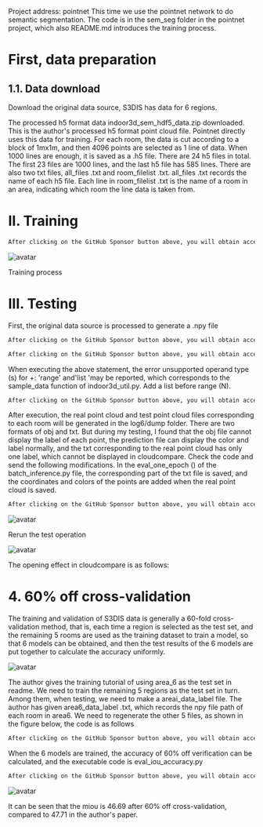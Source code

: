  Project address: pointnet This time we use the pointnet network to do semantic segmentation. The code is in the sem_seg folder in the pointnet project, which also README.md introduces the training process. 

#  First, data preparation 

##  1.1. Data download 

 Download the original data source, S3DIS has data for 6 regions. 

 The processed h5 format data indoor3d_sem_hdf5_data.zip downloaded. This is the author's processed h5 format point cloud file. Pointnet directly uses this data for training. For each room, the data is cut according to a block of 1mx1m, and then 4096 points are selected as 1 line of data. When 1000 lines are enough, it is saved as a .h5 file. There are 24 h5 files in total. The first 23 files are 1000 lines, and the last h5 file has 585 lines. There are also two txt files, all_files .txt and room_filelist .txt. all_files .txt records the name of each h5 file. Each line in room_filelist .txt is the name of a room in an area, indicating which room the line data is taken from. 

#  II. Training 

  ```python  
After clicking on the GitHub Sponsor button above, you will obtain access permissions to my private code repository ( https://github.com/slowlon/my_code_bar ) to view this blog code. By searching the code number of this blog, you can find the code you need, code number is: 2024020309573759548
  ```  
 ![avatar]( a0bbc0f8ef5a440aa4efa986a025feb0.png) 

 Training process  

#  III. Testing 

 First, the original data source is processed to generate a .npy file 

  ```python  
After clicking on the GitHub Sponsor button above, you will obtain access permissions to my private code repository ( https://github.com/slowlon/my_code_bar ) to view this blog code. By searching the code number of this blog, you can find the code you need, code number is: 2024020309573759548
  ```  
  ```python  
After clicking on the GitHub Sponsor button above, you will obtain access permissions to my private code repository ( https://github.com/slowlon/my_code_bar ) to view this blog code. By searching the code number of this blog, you can find the code you need, code number is: 2024020309573759548
  ```  
 When executing the above statement, the error unsupported operand type (s) for +: 'range' and'list 'may be reported, which corresponds to the sample_data function of indoor3d_util.py. Add a list before range (N). 

  ```python  
After clicking on the GitHub Sponsor button above, you will obtain access permissions to my private code repository ( https://github.com/slowlon/my_code_bar ) to view this blog code. By searching the code number of this blog, you can find the code you need, code number is: 2024020309573759548
  ```  
 After execution, the real point cloud and test point cloud files corresponding to each room will be generated in the log6/dump folder. There are two formats of obj and txt. But during my testing, I found that the obj file cannot display the label of each point, the prediction file can display the color and label normally, and the txt corresponding to the real point cloud has only one label, which cannot be displayed in cloudcompare. Check the code and send the following modifications. In the eval_one_epoch () of the batch_inference.py file, the corresponding part of the txt file is saved, and the coordinates and colors of the points are added when the real point cloud is saved. 

  ```python  
After clicking on the GitHub Sponsor button above, you will obtain access permissions to my private code repository ( https://github.com/slowlon/my_code_bar ) to view this blog code. By searching the code number of this blog, you can find the code you need, code number is: 2024020309573759548
  ```  
 ![avatar]( baf52bbb3e1b4aa8be108e44119d2f69.png) 

 Rerun the test operation  

 ![avatar]( b9e865da5e0f4621960a1e8ed1ec6b51.png) 

 The opening effect in cloudcompare is as follows:  

#  4. 60% off cross-validation 

 The training and validation of S3DIS data is generally a 60-fold cross-validation method, that is, each time a region is selected as the test set, and the remaining 5 rooms are used as the training dataset to train a model, so that 6 models can be obtained, and then the test results of the 6 models are put together to calculate the accuracy uniformly. 

 ![avatar]( c21c2cfdfd5946d9a78396b2ada32400.png) 

 The author gives the training tutorial of using area_6 as the test set in readme. We need to train the remaining 5 regions as the test set in turn. Among them, when testing, we need to make a areai_data_label file. The author has given area6_data_label .txt, which records the npy file path of each room in area6. We need to regenerate the other 5 files, as shown in the figure below, the code is as follows 

  ```python  
After clicking on the GitHub Sponsor button above, you will obtain access permissions to my private code repository ( https://github.com/slowlon/my_code_bar ) to view this blog code. By searching the code number of this blog, you can find the code you need, code number is: 2024020309573759548
  ```  
 When the 6 models are trained, the accuracy of 60% off verification can be calculated, and the executable code is eval_iou_accuracy.py 

  ```python  
After clicking on the GitHub Sponsor button above, you will obtain access permissions to my private code repository ( https://github.com/slowlon/my_code_bar ) to view this blog code. By searching the code number of this blog, you can find the code you need, code number is: 2024020309573759548
  ```  
 ![avatar]( de42ab5cf55d42c8b3ccfff680e6444f.png) 

  It can be seen that the miou is 46.69 after 60% off cross-validation, compared to 47.71 in the author's paper. 

